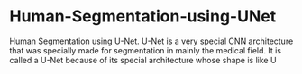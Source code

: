 # Human-Segmentation-using-UNet
Human Segmentation using U-Net. U-Net is a very special CNN architecture that was specially made for segmentation in mainly the medical field. It is called a U-Net because of its special architecture whose shape is like U
